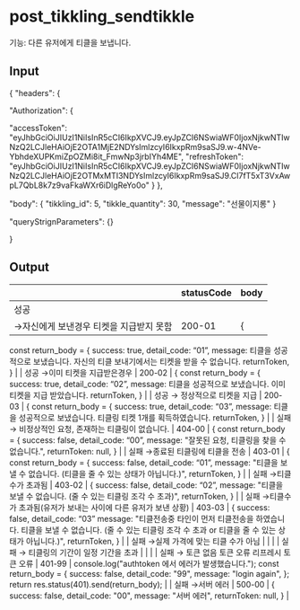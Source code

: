 # post_tikkling_sendtikkle

기능: 다른 유저에게 티클을 보냅니다.

## Input

{ "headers": { 

"Authorization": { 

"accessToken": "eyJhbGciOiJIUzI1NiIsInR5cCI6IkpXVCJ9.eyJpZCI6NSwiaWF0IjoxNjkwNTIwNzQ2LCJleHAiOjE2OTA1MjE2NDYsImlzcyI6IkxpRm9saSJ9.w-4NVe-YbhdeXUPKmiZpOZMi8it_FmwNp3jrbIYh4ME", "refreshToken": "eyJhbGciOiJIUzI1NiIsInR5cCI6IkpXVCJ9.eyJpZCI6NSwiaWF0IjoxNjkwNTIwNzQ2LCJleHAiOjE2OTMxMTI3NDYsImlzcyI6IkxpRm9saSJ9.Cl7fT5xT3VxAwpL7QbL8k7z9vaFkaWXr6iDlgReYo0o" } },  

"body": {
    "tikkling_id": 5,
    "tikkle_quantity": 30,
    "message": "선물이지롱"
  }

"queryStrignParameters": {} 

}

## Output

|  | statusCode | body |
| --- | --- | --- |
| 성공
→자신에게 보낸경우 티켓을 지급받지 못함 | 200-01 | {
const return_body = {
success: true,
detail_code: “01”,
message: 티클을 성공적으로 보냈습니다. 자신의 티클 보내기에서는 티켓을 받을 수 없습니다.
returnToken,
}
 |
| 성공
→이미 티켓을 지급받은경우 | 200-02 | {
const return_body = {
success: true,
detail_code: “02”,
message: 티클을 성공적으로 보냈습니다. 이미 티켓을 지급 받았습니다.
returnToken,
}
 |
| 성공
→ 정상적으로 티켓을 지급 | 200-03 | {
const return_body = {
success: true,
detail_code: “03”,
message: 티클을 성공적으로 보냈습니다. 티클링 티켓 1개를 획득하였습니다.
returnToken,
}
 |
| 실패
→ 비정상적인 요청, 존재하는 티클링이 없습니다. | 404-00 | {
const return_body = {
success: false,
detail_code: “00”,
message: "잘못된 요청, 티클링을 찾을 수 없습니다.",
returnToken: null,
} |
| 실패
→종료된 티클링에 티클을 전송 | 403-01 | {
const return_body = {
success: false,
detail_code: “01”,
message:
"티클을 보낼 수 없습니다. (티클을 줄 수 있는 상태가 아닙니다.)",
returnToken,
} |
| 실패
→티클수가 초과됨 | 403-02 | {
success: false,
detail_code: “02”,
message: "티클을 보낼 수 없습니다. (줄 수 있는 티클링 조각 수 초과)",
returnToken,
} |
| 실패
→티클수가 초과됨(유저가 보내는 사이에 다른 유저가 보낸 상황) | 403-03 | {
success: false,
detail_code: “03”
message: "티클전송중 타인이 먼저 티클전송을 하였습니다. 티클을 보낼 수 없습니다. (줄 수 있는 티클링 조각 수 초과 or 티클을 줄 수 있는 상태가 아닙니다.)",
returnToken,
} |
| 실패
→실제 가격에 맞는 티클 수가 아님 |  |  |
| 실패
→ 티클링의 기간이 일정 기간을 초과 |  |  |
| 실패 
→ 토큰 없음
    토큰 오류
    리프레시 토큰 오류 | 401-99 | console.log("authtoken 에서 에러가 발생했습니다.");
const return_body = {
success: false,
detail_code: "99",
message: "login again",
};
return res.status(401).send(return_body); |
| 실패
→서버 에러 | 500-00 | {
success: false,
detail_code: "00",
message: "서버 에러",
returnToken: null,
} |